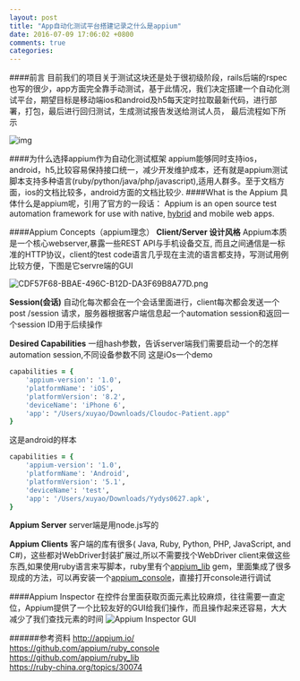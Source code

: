 ```yaml
---
layout: post
title: "App自动化测试平台搭建记录之什么是appium"
date: 2016-07-09 17:06:02 +0800
comments: true
categories: 
---
```

####前言
目前我们的项目关于测试这块还是处于很初级阶段，rails后端的rspec也写的很少，app方面完全靠手动测试，基于此情况，我们决定搭建一个自动化测试平台，期望目标是移动端ios和android及h5每天定时拉取最新代码，进行部署，打包，最后进行回归测试，生成测试报告发送给测试人员，
最后流程如下所示
<!-- more -->
![img](http://upload-images.jianshu.io/upload_images/1796624-10f320a9d37a0d96.jpg?imageMogr2/auto-orient/strip%7CimageView2/2/w/1240)

####为什么选择appium作为自动化测试框架
appium能够同时支持ios，android，h5,比较容易保持接口统一，减少开发维护成本，还有就是appium测试脚本支持多种语言(ruby/python/java/php/javascript),适用人群多。至于文档方面，ios的文档比较多，android方面的文档比较少.
####What is the Appium
具体什么是appium呢，引用了官方的一段话：
  Appium is an open source test automation framework for use with native, [hybrid](http://appium.io/slate/en/master/#hybrid.md) and mobile web apps.

####Appium Concepts（appium理念）
**Client/Server 设计风格** 
   Appium本质是一个核心webserver,暴露一些REST API与手机设备交互, 而且之间通信是一标准的HTTP协议，client的test code语言几乎现在主流的语言都支持，写测试用例比较方便，下图是它servre端的GUI

![CDF57F68-BBAE-496C-B12D-DA3F69B8A77D.png](http://upload-images.jianshu.io/upload_images/1796624-9e3759c99b2e9495.png?imageMogr2/auto-orient/strip%7CimageView2/2/w/1240)


**Session(会话)**
  自动化每次都会在一个会话里面进行，client每次都会发送一个post /session 请求，服务器根据客户端信息起一个automation session和返回一个session ID用于后续操作

**Desired Capabilities**
  一组hash参数，告诉server端我们需要启动一个的怎样automation session,不同设备参数不同
这是iOs一个demo
```ruby
capabilities = {
	'appium-version': '1.0',
	'platformName': 'iOS',
	'platformVersion': '8.2',
	'deviceName': 'iPhone 6',
	'app': "/Users/xuyao/Downloads/Cloudoc-Patient.app"
}
```
这是android的样本
```ruby
capabilities = {
	'appium-version': '1.0',
	'platformName': 'Android',
	'platformVersion': '5.1',
	'deviceName': 'test',
	'app': '/Users/xuyao/Downloads/Yydys0627.apk',
}
```

**Appium Server**
  server端是用node.js写的

**Appium Clients**
  客户端的库有很多( Java, Ruby, Python, PHP, JavaScript, and C#)，这些都对WebDriver封装扩展过,所以不需要找个WebDriver client来做这些东西,如果使用ruby语言来写脚本，ruby里有个[appium_lib](https://rubygems.org/gems/appium_lib) gem，里面集成了很多现成的方法，可以再安装一个[appium_console](https://github.com/appium/ruby_console)，直接打开console进行调试

####Appium Inspector
在控件台里面获取页面元素比较麻烦，往往需要一直定位，Appium提供了一个比较友好的GUI给我们操作，而且操作起来还容易，大大减少了我们查找元素的时间
![Appium Inspector GUI](http://upload-images.jianshu.io/upload_images/1796624-36371e4f4fe1beb2.png?imageMogr2/auto-orient/strip%7CimageView2/2/w/1240)

######参考资料
http://appium.io/  
https://github.com/appium/ruby_console  
https://github.com/appium/ruby_lib  
https://ruby-china.org/topics/30074
